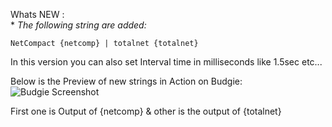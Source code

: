 Whats NEW  :  
\* *The following string are added:*

    NetCompact {netcomp} | totalnet {totalnet}
    
In this version you can also set Interval time in milliseconds like 1.5sec etc...  

Below is the Preview of new strings in Action on Budgie:
![Budgie Screenshot](https://user-images.githubusercontent.com/41370460/98227405-4ab9dd80-1f7d-11eb-9601-cc3e66c8718c.png)

First one is Output of {netcomp} & other is the output of {totalnet}
